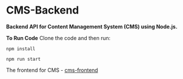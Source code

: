 # CMS-Backend

**Backend API for Content Management System (CMS) using Node.js.**

**To Run Code**
Clone the code and then run:

`npm install`

`npm run start`

The frontend for CMS - [cms-frontend](https://github.com/neupanedipen/cms-frontend)
